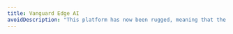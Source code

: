 ```yaml
---
title: Vanguard Edge AI
avoidDescription: "This platform has now been rugged, meaning that the people running the platform have taken your money and ran away with it."
---
```

